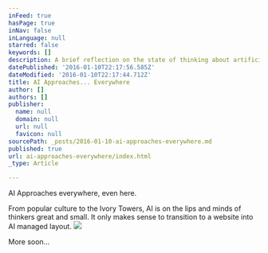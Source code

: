 ```yaml
---
inFeed: true
hasPage: true
inNav: false
inLanguage: null
starred: false
keywords: []
description: A brief reflection on the state of thinking about artificial thought.
datePublished: '2016-01-10T22:17:56.585Z'
dateModified: '2016-01-10T22:17:44.712Z'
title: AI Approaches... Everywhere
author: []
authors: []
publisher:
  name: null
  domain: null
  url: null
  favicon: null
sourcePath: _posts/2016-01-10-ai-approaches-everywhere.md
published: true
url: ai-approaches-everywhere/index.html
_type: Article

---
```

AI Approaches everywhere, even here.

From popular culture to the Ivory Towers, AI is on the lips and minds of thinkers great and small. It only makes sense to transition to a website into AI managed layout. ![](https://the-grid-user-content.s3-us-west-2.amazonaws.com/292a2425-4911-4c00-a191-e24777fea502.jpg)

More soon...
